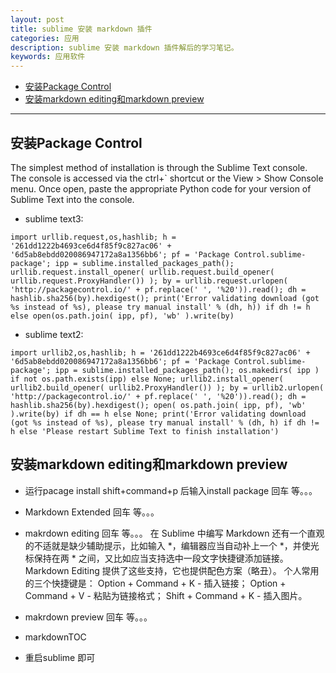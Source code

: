 ```yaml
---
layout: post
title: sublime 安装 markdown 插件
categories: 应用
description: sublime 安装 markdown 插件解后的学习笔记。
keywords: 应用软件
---
```

<!-- MarkdownTOC -->

- [安装Package Control](#安装package-control)
- [安装markdown editing和markdown preview](#安装markdown-editing和markdown-preview)

<!-- /MarkdownTOC -->
***
## 安装Package Control 

The simplest method of installation is through the Sublime Text console. The console is accessed via the ctrl+` shortcut or the View > Show Console menu. Once open, paste the appropriate Python code for your version of Sublime Text into the console.

* sublime text3:
```
import urllib.request,os,hashlib; h = '261dd1222b4693ce6d4f85f9c827ac06' + '6d5ab8ebdd020086947172a8a1356bb6'; pf = 'Package Control.sublime-package'; ipp = sublime.installed_packages_path(); urllib.request.install_opener( urllib.request.build_opener( urllib.request.ProxyHandler()) ); by = urllib.request.urlopen( 'http://packagecontrol.io/' + pf.replace(' ', '%20')).read(); dh = hashlib.sha256(by).hexdigest(); print('Error validating download (got %s instead of %s), please try manual install' % (dh, h)) if dh != h else open(os.path.join( ipp, pf), 'wb' ).write(by)
```


* sublime text2:
```
import urllib2,os,hashlib; h = '261dd1222b4693ce6d4f85f9c827ac06' + '6d5ab8ebdd020086947172a8a1356bb6'; pf = 'Package Control.sublime-package'; ipp = sublime.installed_packages_path(); os.makedirs( ipp ) if not os.path.exists(ipp) else None; urllib2.install_opener( urllib2.build_opener( urllib2.ProxyHandler()) ); by = urllib2.urlopen( 'http://packagecontrol.io/' + pf.replace(' ', '%20')).read(); dh = hashlib.sha256(by).hexdigest(); open( os.path.join( ipp, pf), 'wb' ).write(by) if dh == h else None; print('Error validating download (got %s instead of %s), please try manual install' % (dh, h) if dh != h else 'Please restart Sublime Text to finish installation')
```

## 安装markdown editing和markdown preview
* 运行pacage install
shift+command+p
后输入install package 回车 等。。。
* Markdown Extended
回车 等。。。
* makrdown editing 回车 等。。。
    在 Sublime 中编写 Markdown 还有一个直观的不适就是缺少辅助提示，比如输入 *，编辑器应当自动补上一个 *，并使光标保持在两 * 之间，又比如应当支持选中一段文字快捷键添加链接。
Markdown Editing 提供了这些支持，它也提供配色方案（略丑）。
个人常用的三个快捷键是：
Option + Command + K - 插入链接；
Option + Command + V - 粘贴为链接格式；
Shift + Command + K - 插入图片。

* makrdown preview
回车 等。。。
* markdownTOC
* 重启sublime 即可
